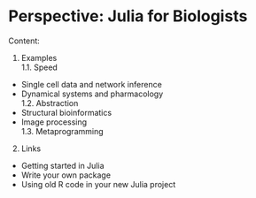 # Perspective: Julia for Biologists

Content:


1. Examples\
  1.1. Speed
  * Single cell data and network inference
  * Dynamical systems and pharmacology\
  1.2. Abstraction
  * Structural bioinformatics
  * Image processing\
  1.3. Metaprogramming
2. Links
  * Getting started in Julia
  * Write your own package
  * Using old R code in your new Julia project
